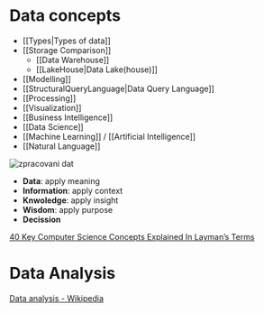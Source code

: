 # Data concepts

- [[Types|Types of data]]
- [[Storage Comparison]]
	- [[Data Warehouse]]
	- [[LakeHouse|Data Lake(house)]]
- [[Modelling]]
- [[StructuralQueryLanguage|Data Query Language]]
- [[Processing]]
- [[Visualization]]
- [[Business Intelligence]]
- [[Data Science]]
- [[Machine Learning]] / [[Artificial Intelligence]]
- [[Natural Language]]


![zpracovani dat](https://upload.wikimedia.org/wikipedia/commons/e/ee/Relationship_of_data%2C_information_and_intelligence.png)


- **Data**: apply meaning
- **Information**: apply context
- **Knwoledge**: apply insight
- **Wisdom**: apply purpose
- **Decission**

[40 Key Computer Science Concepts Explained In Layman’s Terms](https://carlcheo.com/compsci)


# Data Analysis

[Data analysis - Wikipedia](https://en.wikipedia.org/wiki/Data_analysis)


